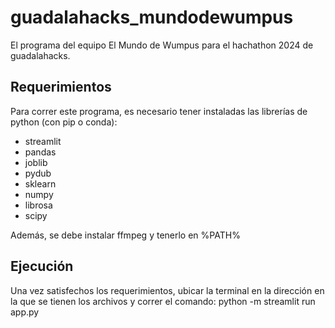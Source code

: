 # guadalahacks_mundodewumpus
El programa del equipo El Mundo de Wumpus para el hachathon 2024 de guadalahacks.

## Requerimientos
Para correr este programa, es necesario tener instaladas las librerías de python (con pip o conda):
- streamlit
- pandas
- joblib
- pydub
- sklearn
- numpy
- librosa
- scipy

Además, se debe instalar ffmpeg y tenerlo en %PATH%

## Ejecución

Una vez satisfechos los requerimientos, ubicar la terminal en la dirección en la que se tienen los archivos y correr el comando:
python -m streamlit run app.py
